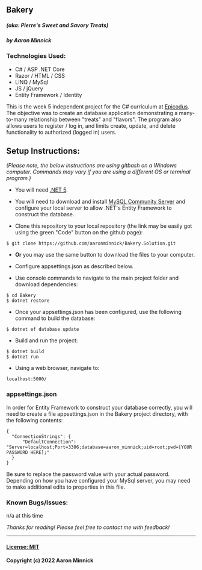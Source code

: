 ## Bakery 
##### _(aka: Pierre's Sweet and Savory Treats)_
#### _by Aaron Minnick_

### Technologies Used:
* C# / ASP .NET Core
* Razor / HTML / CSS
* LINQ / MySql
* JS / jQuery
* Entity Framework / Identity

This is the week 5 independent project for the C# curriculum at [Epicodus](https://www.epicodus.com). The objective was to create an database application demonstrating a many-to-many relationship between "treats" and "flavors". The program also allows users to register / log in, and limits create, update, and delete functionality to authorized (logged in) users.

## Setup Instructions:
_(Please note, the below instructions are using gitbash on a Windows computer. Commands may vary if you are using a different OS or terminal program.)_
* You will need [.NET 5](https://dotnet.microsoft.com/en-us/download/dotnet/5.0).

* You will need to download and install [MySQL Community Server](https://dev.mysql.com/downloads/) and configure your local server to allow .NET's Entity Framework to construct the database.

* Clone this repository to your local repository (the link may be easily got using the green "Code" button on the github page):
```
$ git clone https://github.com/aaronminnick/Bakery.Solution.git
```
* **Or** you may use the same button to download the files to your computer.

* Configure appsettings.json as described below.

* Use console commands to navigate to the main project folder and download dependencies:
```
$ cd Bakery
$ dotnet restore
```
* Once your appsettings.json has been configured, use the following command to build the database:
```
$ dotnet ef database update
```
* Build and run the project:
```
$ dotnet build
$ dotnet run
```
* Using a web browser, navigate to:
```
localhost:5000/
```

### appsettings.json
In order for Entity Framework to construct your database correctly, you will need to create a file appsettings.json in the Bakery project directory, with the following contents:

```
{
  "ConnectionStrings": {
      "DefaultConnection": "Server=localhost;Port=3306;database=aaron_minnick;uid=root;pwd=[YOUR PASSWORD HERE];"
  }
}
```
Be sure to replace the password value with your actual password. Depending on how you have configured your MySql server, you may need to make additional edits to properties in this file.

### Known Bugs/Issues:
n/a at this time

_Thanks for reading! Please feel free to contact me with feedback!_
***
#### [License: MIT](https://opensource.org/licenses/MIT)
#### Copyright (c) 2022 Aaron Minnick
